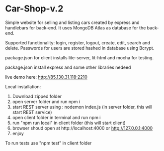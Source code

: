 # Car-Shop-v.2

Simple website for selling and listing cars created by express and handlebars for back-end.
It uses MongoDB Atlas as database for the back-end.

Supported functionality: login, register, logout, create, edit, search and delete.
Passwords for users are stored hashed in database using Bcrypt.

package.json for client installs lite-server, lit-html and mocha for testing.

package.json install express and some other libraries nedeed

live demo here: http://85.130.31.118:2210

 Local installation:

1. Download zipped folder
2. open server folder and run npm i
3. start REST server using : nodemon index.js (in server folder, this will start REST service)
4. open client folder in terminal and run npm i
5. run "npm run local" in client folder (this will start client)
6. browser shoud open at http://localhost:4000 or http://127.0.0.1:4000
7. enjoy

To run tests use "npm test" in client folder
